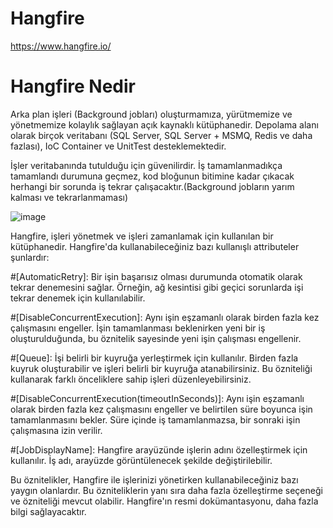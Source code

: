 # Hangfire

https://www.hangfire.io/
# Hangfire Nedir
Arka plan işleri (Background jobları) oluşturmamıza, yürütmemize ve yönetmemize kolaylık sağlayan açık kaynaklı kütüphanedir. Depolama alanı olarak birçok veritabanı (SQL Server, SQL Server + MSMQ, Redis ve daha fazlası), IoC Container ve UnitTest desteklemektedir.

İşler veritabanında tutulduğu için güvenilirdir. İş tamamlanmadıkça tamamlandı durumuna geçmez, kod bloğunun bitimine kadar çıkacak herhangi bir sorunda iş tekrar çalışacaktır.(Background jobların yarım kalması ve tekrarlanmaması)

![image](https://user-images.githubusercontent.com/77778888/216307379-c3e19ad9-a7fe-49b7-a0b1-b4cb84882659.png)


Hangfire, işleri yönetmek ve işleri zamanlamak için kullanılan bir kütüphanedir. Hangfire'da kullanabileceğiniz bazı kullanışlı attributeler şunlardır:

#[AutomaticRetry]: 
Bir işin başarısız olması durumunda otomatik olarak tekrar denemesini sağlar. Örneğin, ağ kesintisi gibi geçici sorunlarda işi tekrar denemek için kullanılabilir.

#[DisableConcurrentExecution]: 
Aynı işin eşzamanlı olarak birden fazla kez çalışmasını engeller. İşin tamamlanması beklenirken yeni bir iş oluşturulduğunda, bu öznitelik sayesinde yeni işin çalışması engellenir.

#[Queue]: 
İşi belirli bir kuyruğa yerleştirmek için kullanılır. Birden fazla kuyruk oluşturabilir ve işleri belirli bir kuyruğa atanabilirsiniz. Bu özniteliği kullanarak farklı önceliklere sahip işleri düzenleyebilirsiniz.

#[DisableConcurrentExecution(timeoutInSeconds)]: 
Aynı işin eşzamanlı olarak birden fazla kez çalışmasını engeller ve belirtilen süre boyunca işin tamamlanmasını bekler. Süre içinde iş tamamlanmazsa, bir sonraki işin çalışmasına izin verilir.

#[JobDisplayName]: Hangfire arayüzünde işlerin adını özelleştirmek için kullanılır. İş adı, arayüzde görüntülenecek şekilde değiştirilebilir.

Bu öznitelikler, Hangfire ile işlerinizi yönetirken kullanabileceğiniz bazı yaygın olanlardır. Bu özniteliklerin yanı sıra daha fazla özelleştirme seçeneği ve özniteliği mevcut olabilir. Hangfire'ın resmi dokümantasyonu, daha fazla bilgi sağlayacaktır.
